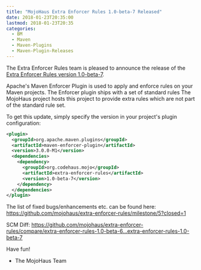 ```yaml
---
title: "MojoHaus Extra Enforcer Rules 1.0-beta-7 Released"
date: 2018-01-23T20:35:00
lastmod: 2018-01-23T20:35
categories:
  - BM
  - Maven
  - Maven-Plugins
  - Maven-Plugin-Releases
---
```

The Extra Enforcer Rules team is pleased to announce the release of the 
[Extra Enforcer Rules version 1.0-beta-7](https://www.mojohaus.org/extra-enforcer-rules/).

Apache's Maven Enforcer Plugin is used to apply and enforce rules on your 
Maven projects. 
The Enforcer plugin ships with a set of standard rules 
The MojoHaus project hosts this project to provide extra rules which are not 
part of the standard rule set. 


To get this update, simply specify the version in your project's plugin 
configuration: 

```xml
<plugin> 
  <groupId>org.apache.maven.plugins</groupId> 
  <artifactId>maven-enforcer-plugin</artifactId> 
  <version>3.0.0-M1</version> 
  <dependencies> 
    <dependency> 
      <groupId>org.codehaus.mojo</groupId> 
      <artifactId>extra-enforcer-rules</artifactId> 
      <version>1.0-beta-7</version> 
    </dependency> 
  </dependencies> 
</plugin> 
```

The list of fixed bugs/enhancements etc. can be found here: 
https://github.com/mojohaus/extra-enforcer-rules/milestone/5?closed=1

SCM Diff: https://github.com/mojohaus/extra-enforcer-rules/compare/extra-enforcer-rules-1.0-beta-6...extra-enforcer-rules-1.0-beta-7

Have fun!
- The MojoHaus Team
